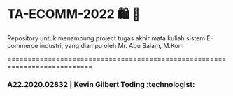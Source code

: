 # TA-ECOMM-2022 :shopping: :shopping_cart:
Repository untuk menampung project tugas akhir mata kuliah sistem E-commerce industri, yang diampu oleh Mr. Abu Salam, M.Kom

===========================================================================
<h3>A22.2020.02832 | Kevin Gilbert Toding :technologist: </h3> 
